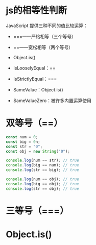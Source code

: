 # js的相等性判断
JavaScript 提供三种不同的值比较运算：

- ===——严格相等（三个等号）
- ==——宽松相等（两个等号）
- Object.is()

- IsLooselyEqual：==
- IsStrictlyEqual：===
- SameValue：Object.is()
- SameValueZero：被许多内置运算使用


# 双等号（==）

```javascript
const num = 0;
const big = 0n;
const str = "0";
const obj = new String("0");

console.log(num == str); // true
console.log(big == num); // true
console.log(str == big); // true

console.log(num == obj); // true
console.log(big == obj); // true
console.log(str == obj); // true
```

# 三等号（===）

# Object.is()

